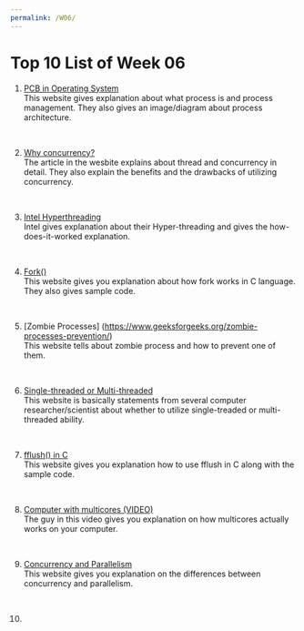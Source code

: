 ```yaml
---
permalink: /W06/
---
```


# Top 10 List of Week 06

1. [PCB in Operating System](https://www.guru99.com/process-management-pcb.html)<br>
This website gives explanation about what process is and process management. They also gives an image/diagram about process architecture.
<br>

2. [Why concurrency?](https://medium.com/@akhandmishra/operating-system-threads-and-concurrency-aec2036b90f8)<br>
The article in the wesbite explains about thread and concurrency in detail. They also explain the benefits and the drawbacks of utilizing concurrency.  
<br>

3. [Intel Hyperthreading](https://www.intel.com/content/www/us/en/gaming/resources/hyper-threading.html)<br>
Intel gives explanation about their Hyper-threading and gives the how-does-it-worked explanation.
<br>

4. [Fork()](https://www.geeksforgeeks.org/fork-system-call/)<br>
This website gives you explanation about how fork works in C language. They also gives sample code.
<br>

5. [Zombie Processes] (https://www.geeksforgeeks.org/zombie-processes-prevention/)<br>
This website tells about zombie process and how to prevent one of them.
<br>

6. [Single-threaded or Multi-threaded](https://www.ele.uri.edu/CARD/statements/threaded.html)<br>
This website is basically statements from several computer researcher/scientist about whether to utilize single-treaded or multi-threaded ability.
<br>

7. [fflush() in C](https://www.geeksforgeeks.org/use-fflushstdin-c/)<br>
This website gives you explanation how to use fflush in C along with the sample code.
<br>

8. [Computer with multicores (VIDEO)](https://www.youtube.com/watch?v=S3I5WNHbnJ0)<br>
The guy in this video gives you explanation on how multicores actually works on your computer.
<br>

9. [Concurrency and Parallelism](https://www.geeksforgeeks.org/difference-between-concurrency-and-parallelism/)<br>
This website gives you explanation on the differences between concurrency and parallelism.
<br>

10. []()<br>

<br>
                                                                                                                                                                                             